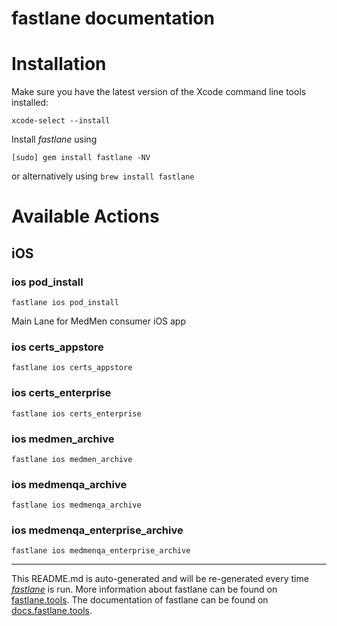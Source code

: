 fastlane documentation
================
# Installation

Make sure you have the latest version of the Xcode command line tools installed:

```
xcode-select --install
```

Install _fastlane_ using
```
[sudo] gem install fastlane -NV
```
or alternatively using `brew install fastlane`

# Available Actions
## iOS
### ios pod_install
```
fastlane ios pod_install
```
Main Lane for MedMen consumer iOS app
### ios certs_appstore
```
fastlane ios certs_appstore
```

### ios certs_enterprise
```
fastlane ios certs_enterprise
```

### ios medmen_archive
```
fastlane ios medmen_archive
```

### ios medmenqa_archive
```
fastlane ios medmenqa_archive
```

### ios medmenqa_enterprise_archive
```
fastlane ios medmenqa_enterprise_archive
```


----

This README.md is auto-generated and will be re-generated every time [_fastlane_](https://fastlane.tools) is run.
More information about fastlane can be found on [fastlane.tools](https://fastlane.tools).
The documentation of fastlane can be found on [docs.fastlane.tools](https://docs.fastlane.tools).

